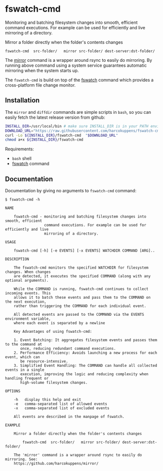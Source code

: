 # fswatch-cmd

Monitoring and batching filesystem changes into smooth, efficient command executions.
For example can be used for efficiently and live mirroring of a directory.

Mirror a folder directly when the folder's contents changes

    fswatch-cmd  src-folder/   mirror src-folder/ dest-server:dst-folder/

The [mirror](https://github.com/harcokuppens/mirror/) command is a wrapper around
rsync to easily do mirroring. By running above command using a system service
guarantees automatic mirroring when the system starts up.

The `fswatch-cmd` is build on top of the
[fswatch](https://github.com/emcrisostomo/fswatch) command which provides a
cross-platform file change monitor.

## Installation

The `mirror` and `diffdir` commands are simple scripts in `bash`, so you can easily
fetch the latest release version from github:

```bash
INSTALL_DIR=/usr/local/bin # make sure INSTALL_DIR is in your PATH environment variable
DOWNLOAD_URL="https://raw.githubusercontent.com/harcokuppens/fswatch-cmd/refs/heads/main/bin/fswatch-cmd"
curl -Lo ${INSTALL_DIR}/fswatch-cmd  "$DOWNLOAD_URL"
chmod a+x ${INSTALL_DIR}/fswatch-cmd
```

Requirements:

- `bash` shell
- [fswatch](https://github.com/emcrisostomo/fswatch) command

## Documentation

Documentation by giving no arguments to `fswatch-cmd` command:

```console
$ fswatch-cmd -h

NAME

    fswatch-cmd - monitoring and batching filesystem changes into smooth, efficient
                  command executions. For example can be used for efficiently and live
                  mirroring of a directory.

USAGE

    fswatch-cmd [-h] [-e EVENTS] [-x EVENTS] WATCHDIR COMMAND [ARG]..

DESCRIPTION

    The fswatch-cmd monitors the specified WATCHDIR for filesystem changes. When changes
    are detected, it executes the specified COMMAND (along with any optional arguments).

    While the COMMAND is running, fswatch-cmd continues to collect incoming events. This
    allows it to batch these events and pass them to the COMMAND on the next execution,
    rather than triggering the COMMAND for each individual event.

    All detected events are passed to the COMMAND via the EVENTS environment variable,
    where each event is separated by a newline

    Key Advantages of using fswatch-cmd:

    1. Event Batching: It aggregates filesystem events and passes them to the command at
       once, reducing redundant command executions.
    2. Performance Efficiency: Avoids launching a new process for each event, which can
       be resource-intensive.
    3. Simplified Event Handling: The COMMAND can handle all collected events in a single
       execution, improving the logic and reducing complexity when handling frequent or
       high-volume filesystem changes.

OPTIONS

    -h   display this help and exit
    -e   comma-separated list of allowed events
    -x   comma-separated list of excluded events

    All events are described in the manpage of fswatch.

EXAMPLE

    Mirror a folder directly when the folder's contents changes

        fswatch-cmd  src-folder/   mirror src-folder/ dest-server:dst-folder/

    The 'mirror' command is a wrapper around rsync to easily do mirroring. See:
    https://github.com/harcokuppens/mirror/

```
